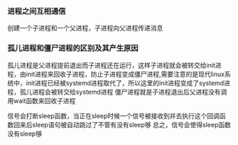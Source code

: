 ### 进程之间互相通信
创建一个子进程和一个父进程，子进程向父进程传递消息

### 孤儿进程和僵尸进程的区别及其产生原因
孤儿进程是父进程提前退出而子进程还在运行，这样子进程就会被转交给init进程，由init进程来回收子进程，防止子进程变成僵尸进程,需要注意的是现代linux系统中，init进程已经被systemd进程取代了，所以这里的init进程变成了systemd进程，孤儿进程会被转交给systemd进程
僵尸进程就是子进程退出后父进程没有调用wait函数来回收子进程

信号会打断sleep函数，当正在sleep时候一个信号被接收到并去执行这个回调函数回来后sleep语句被自动跳过了不管有没有sleep够
总之，信号会使得sleep函数没有sleep够